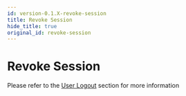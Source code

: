 ```yaml
---
id: version-0.1.X-revoke-session
title: Revoke Session
hide_title: true
original_id: revoke-session
---
```


# Revoke Session
Please refer to the [User Logout](./user-logout) section for more information